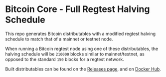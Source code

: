 Bitcoin Core - Full Regtest Halving Schedule
=====================================

This repo generates Bitcoin distributables with a modified regtest halving schedule to match that of a mainnet or testnet node.

When running a Bitcoin regtest node using one of these distributables, the halving schedule will be `210000` blocks similar to mainnet/testnet, as opposed to the standard `150` blocks for a regtest network.

Built distributables can be found on the [Releases page](https://github.com/hirosystems/bitcoin/releases), and on [Docker Hub](https://hub.docker.com/r/hirosystems/bitcoin).
